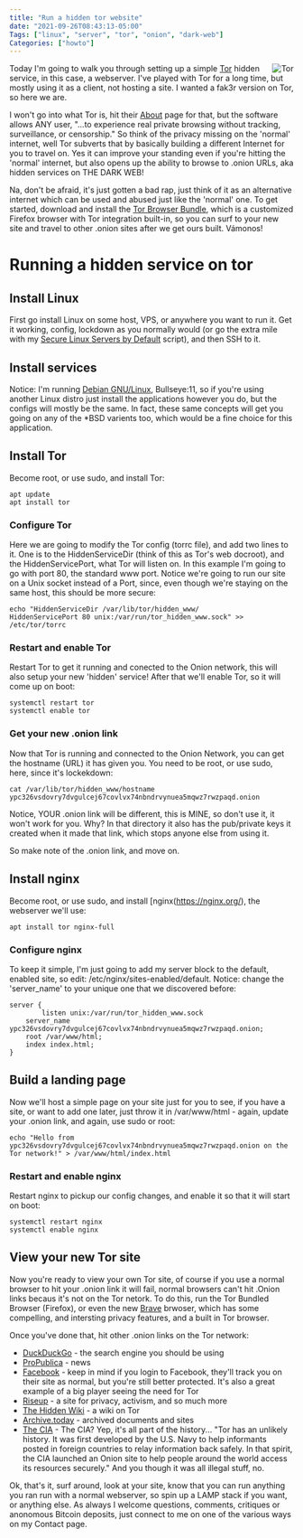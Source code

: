 ```yaml
---
title: "Run a hidden tor website"
date: "2021-09-26T08:43:13-05:00"
Tags: ["linux", "server", "tor", "onion", "dark-web"]
Categories: ["howto"]
---
```


<img align="right" src="/2021/tor_icon.png" alt="Tor" title="Tor">

Today I'm going to walk you through setting up a simple [Tor](https://www.torproject.org/) hidden service, in this case, a webserver. I've played with Tor for a long time, but mostly using it as a client, not hosting a site. I wanted a fak3r version on Tor, so here we are.

I won't go into what Tor is, hit their [About](https://www.torproject.org/about/history/) page for that, but the software allows ANY user, "...to experience real private browsing without tracking, surveillance, or censorship." So think of the privacy missing on the 'normal' internet, well Tor subverts that by basically building a different Internet for you to travel on. Yes it can improve your standing even if you're hitting the 'normal' internet, but also opens up the ability to browse to .onion URLs, aka hidden services on THE DARK WEB!

Na, don't be afraid, it's just gotten a bad rap, just think of it as an alternative internet which can be used and abused just like the 'normal' one. To get started, download and install the [Tor Browser Bundle](https://www.torproject.org/download/), which is a customized Firefox browser with Tor integration built-in, so you can surf to your new site and travel to other .onion sites after we get ours built. Vámonos!

<!--more-->

# Running a hidden service on tor

## Install Linux

First go install Linux on some host, VPS, or anywhere you want to run it. Get it working, config, lockdown as you normally would (or go the extra mile with my [Secure Linux Servers by Default](https://fak3r.com/2021/06/18/secure-linux-servers-by-default/) script), and then SSH to it.

## Install services

Notice: I'm running [Debian GNU/Linux](https://www.debian.org/), Bullseye:11, so if you're using another Linux distro just install the applications however you do, but the configs will mostly be the same. In fact, these same concepts will get you going on any of the \*BSD varients too, which would be a fine choice for this application.

## Install Tor

Become root, or use sudo, and install Tor:

```
apt update
apt install tor
```

### Configure Tor

Here we are going to modify the Tor config (torrc file), and add two lines to it. One is to the HiddenServiceDir (think of this as Tor's web docroot), and the HiddenServicePort, what Tor will listen on. In this example I'm going to go with port 80, the standard www port. Notice we're going to run our site on a Unix socket instead of a Port, since, even though we're staying on the same host, this should be more secure:

```
echo "HiddenServiceDir /var/lib/tor/hidden_www/
HiddenServicePort 80 unix:/var/run/tor_hidden_www.sock" >> /etc/tor/torrc
```

### Restart and enable Tor

Restart Tor to get it running and conected to the Onion network, this will also setup your new 'hidden' service! After that we'll enable Tor, so it will come up on boot:

```
systemctl restart tor
systemctl enable tor
```

### Get your new .onion link

Now that Tor is running and connected to the Onion Network, you can get the hostname (URL) it has given you. You need to be root, or use sudo, here, since it's lockekdown:

```
cat /var/lib/tor/hidden_www/hostname
ypc326vsdovry7dvgulcej67covlvx74nbndrvynuea5mqwz7rwzpaqd.onion
```

Notice, YOUR .onion link will be different, this is MINE, so don't use it, it won't work for you. Why? In that directory it also has the pub/private keys it created when it made that link, which stops anyone else from using it.

So make note of the .onion link, and move on.

## Install nginx

Become root, or use sudo, and install [nginx(https://nginx.org/), the webserver we'll use:

```
apt install tor nginx-full
```

### Configure nginx

To keep it simple, I'm just going to add my server block to the default, enabled site, so edit: /etc/nginx/sites-enabled/default. Notice: change the 'server_name' to your unique one that we discovered before:

```
server {
        listen unix:/var/run/tor_hidden_www.sock
	server_name ypc326vsdovry7dvgulcej67covlvx74nbndrvynuea5mqwz7rwzpaqd.onion;
	root /var/www/html;
	index index.html;
}
```

## Build a landing page

Now we'll host a simple page on your site just for you to see, if you have a site, or want to add one later, just throw it in /var/www/html - again, update your .onion link, and again, use sudo or root:

```
echo "Hello from ypc326vsdovry7dvgulcej67covlvx74nbndrvynuea5mqwz7rwzpaqd.onion on the Tor network!" > /var/www/html/index.html
```

### Restart and enable nginx

Restart nginx to pickup our config changes, and enable it so that it will start on boot:

```
systemctl restart nginx
systemctl enable nginx
```

## View your new Tor site

Now you're ready to view your own Tor site, of course if you use a normal browser to hit your .onion link it will fail, normal browsers can't hit .Onion links becaus it's not on the Tor netork. To do this, run the Tor Bundled Browser (Firefox), or even the new [Brave](https://brave.com) brwoser, which has some compelling, and intersting privacy features, and a built in Tor browser.

Once you've done that, hit other .onion links on the Tor network:

* [DuckDuckGo](https://3g2upl4pq6kufc4m.onion/) - the search engine you should be using
* [ProPublica](http://www.propub3r6espa33w.onion/) - news
* [Facebook](http://www.facebookcorewwwi.onion/) - keep in mind if you login to Facebook, they'll track you on their site as normal, but you're still better protected. It's also a great example of a big player seeing the need for Tor
* [Riseup](http://vww6ybal4bd7szmgncyruucpgfkqahzddi37ktceo3ah7ngmcopnpyyd.onion) - a site for privacy, activism, and so much more
* [The Hidden Wiki](http://zqktlwiuavvvqqt4ybvgvi7tyo4hjl5xgfuvpdf6otjiycgwqbym2qad.onion/wiki/index.php/Main_Page) - a wiki on Tor
* [Archive.today](http://archivecaslytosk.onion/) - archived documents and sites
* [The CIA](http://ciadotgov4sjwlzihbbgxnqg3xiyrg7so2r2o3lt5wz5ypk4sxyjstad.onion) - The CIA? Yep, it's all part of the history... "Tor has an unlikely history. It was first developed by the U.S. Navy to help informants posted in foreign countries to relay information back safely. In that spirit, the CIA launched an Onion site to help people around the world access its resources securely." And you though it was all illegal stuff, no.

Ok, that's it, surf around, look at your site, know that you can run anything you ran run with a normal webserver, so spin up a LAMP stack if you want, or anything else. As always I welcome questions, comments, critiques or anonomous Bitcoin deposits, just connect to me on one of the various ways on my Contact page.
